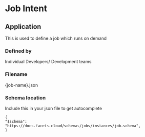 # Job Intent

## Application

This is used to define a job which runs on demand


### Defined by

Individual Developers/ Development teams
### Filename
{job-name}.json
### Schema location
Include this in your json file to get autocomplete
```
{
"$schema": "https://docs.facets.cloud/schemas/jobs/instances/job.schema",
}
```
